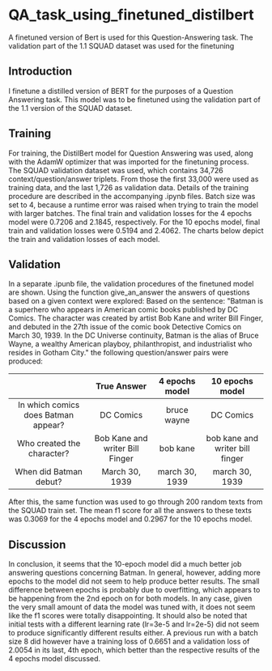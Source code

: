 # QA_task_using_finetuned_distilbert
A finetuned version of Bert is used for this Question-Answering task. The validation part of the 1.1 SQUAD dataset was used for the finetuning

## Introduction
I finetune a distilled version of BERT for the purposes of a Question Answering task. This model was to be finetuned using the validation part of the 1.1 version of the SQUAD dataset.
## Training
For training, the DistilBert model for Question Answering was used, along with the AdamW optimizer that was imported for the finetuning process. The SQUAD validation dataset was used, which contains 34,726 context/question/answer triplets. From those the first 33,000 were used as training data, and the last 1,726 as validation data. Details of the training procedure are described in the accompanying .ipynb files. Batch size was set to 4, because a runtime error was raised when trying to train the model with larger batches. The final train and validation losses for the 4 epochs model were 0.7206 and 2.1845, respectively. For the 10 epochs model, final train and validation losses were 0.5194 and 2.4062. The charts below depict the train and validation losses of each model.

## Validation
In a separate .ipunb file, the validation procedures of the finetuned model are shown. Using the function give_an_answer the answers of questions based on a given context were explored: Based on the sentence:
"Batman is a superhero who appears in American comic books published by DC Comics. The character was created by artist Bob Kane and writer Bill Finger, and debuted in the 27th issue of the comic book Detective Comics on March 30, 1939. In the DC Universe continuity, Batman is the alias of Bruce Wayne, a wealthy American playboy, philanthropist, and industrialist who resides in Gotham City."
the following question/answer pairs were produced:


|  | True Answer | 4 epochs model | 10 epochs model |
| :-----: | :---: | :---: | :---: |
| In which comics does Batman appear? | DC Comics | bruce wayne | DC Comics |
| Who created the character? | Bob Kane and writer Bill Finger | bob kane | bob kane and writer bill finger |
| When did Batman debut? | March 30, 1939 | march 30, 1939 | march 30, 1939 |

After this, the same function was used to go through 200 random texts from the SQUAD train set. The mean f1 score for all the answers to these texts was 0.3069 for the 4 epochs model and 0.2967 for the 10 epochs model.

## Discussion
In conclusion, it seems that the 10-epoch model did a much better job answering questions concerning Batman. In general, however, adding more epochs to the model did not seem to help produce better results. The small difference between epochs is probably due to overfitting, which appears to be happening from the 2nd epoch on for both models. In any case, given the very small amount of data the model was tuned with, it does not seem like the f1 scores were totally disappointing. It should also be noted that initial tests with a different learning rate (lr=3e-5 and lr=2e-5) did not seem to produce significantly different results either. A previous run with a batch size 8 did however have a training loss of 0.6651 and a validation loss of 2.0054 in its last, 4th epoch, which better than the respective results of the 4 epochs model discussed.
